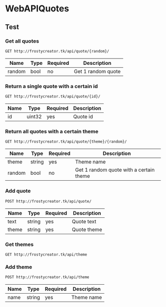 # WebAPIQuotes

## Test

### Get all quotes
```
GET http://frostycreator.tk/api/quote/{random}/
```
|Name  | Type |Required|Description|
|------|------|--------|-----------|
|random| bool |   no   |Get 1 random quote|
### Return a single quote with a certain id
```
GET http://frostycreator.tk/api/quote/{id}/
```
|Name| Type |Required|Description|
|----|------|--------|-----------|
| id |uint32|  yes   | Quote id  |

### Return all quotes with a certain theme
```
GET http://frostycreator.tk/api/quote/{theme}/{random}/
```
|Name  | Type |Required|Description|
|------|------|--------|-----------|
|theme |string|  yes   |Theme name |
|random| bool |   no   |Get 1 random quote with a certain theme|

### Add quote
```
POST http://frostycreator.tk/api/quote/
```
|Name | Type |Required|Description|
|-----|------|--------|-----------|
|text |string|  yes   | Quote text|
|theme|string|  yes   |Quote theme|

### Get themes
```
GET http://frostycreator.tk/api/theme
```

### Add theme
```
POST http://frostycreator.tk/api/theme
```
|Name | Type |Required|Description|
|-----|------|--------|-----------|
|name |string|  yes   | Theme name|
